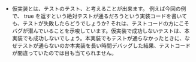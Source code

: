 * 仮実装とは、テストのテスト、と考えることが出来ます。 例えば今回の例で、 true を返すという絶対テストが通るだろうという実装コードを書いても、テストが失敗したらどうでしょうか? それは、テストコードの方にこそバグが潜んでいることを示唆しています。仮実装で成功しないテストは、本実装でも成功しないでしょう。本実装でもテストが通らなかったときに、なぜテストが通らないのか本実装を長い時間デバッグした結果、テストコードが間違っていたのでは目も当てられません。